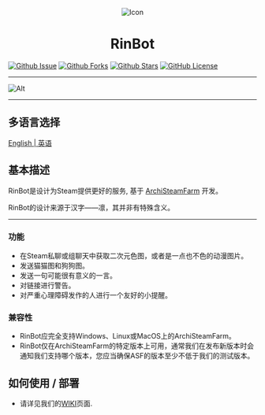 <div align="center">

![Icon](https://raw.githubusercontent.com/ShizukuWorld/rin-asf-bot/master/rin-asf-bot/Resource/logo.jpeg)

# RinBot
</div>

[![Github Issue](https://img.shields.io/github/issues/ShizukuWorld/rin-asf-bot)](https://github.com/ShizukuWorld/rin-asf-bot/issues)
[![Github Forks](https://img.shields.io/github/forks/ShizukuWorld/rin-asf-bot)](https://github.com/ShizukuWorld/rin-asf-bot/fork)
[![Github Stars](https://img.shields.io/github/stars/ShizukuWorld/rin-asf-bot)](https://github.com/ShizukuWorld/rin-asf-bot)
[![GitHub License](https://img.shields.io/github/license/ShizukuWorld/rin-asf-bot)](https://github.com/ShizukuWorld/rin-asf-bot/blob/master/LICENSE)

---

![Alt](https://repobeats.axiom.co/api/embed/61a2a479e454d603afe73c901b2342fc66c4846c.svg "Repobeats analytics image")

---

## 多语言选择
[English | 英语](./README.md)  

## 基本描述
RinBot是设计为Steam提供更好的服务, 基于 [ArchiSteamFarm](https://github.com/JustArchiNET/ArchiSteamFarm) 开发。

RinBot的设计来源于汉字——凛，其并非有特殊含义。

---

### 功能
- 在Steam私聊或组聊天中获取二次元色图，或者是一点也不色的动漫图片。
- 发送猫猫图和狗狗图。
- 发送一句可能很有意义的一言。
- 对链接进行警告。
- 对严重心理障碍发作的人进行一个友好的小提醒。

### 兼容性
- RinBot应完全支持Windows、Linux或MacOS上的ArchiSteamFarm。
- RinBot仅在ArchiSteamFarm的特定版本上可用，通常我们在发布新版本时会通知我们支持哪个版本，您应当确保ASF的版本至少不低于我们的测试版本。

## 如何使用 / 部署
- 请详见我们的[WIKI](https://github.com/ShizukuWorld/rin-asf-bot/wiki)页面.
